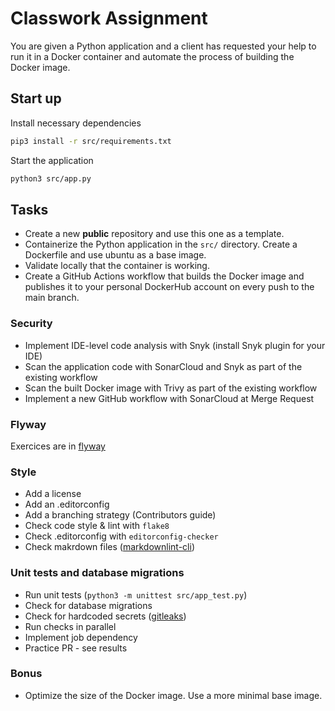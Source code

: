 # Classwork Assignment

You are given a Python application and a client has requested your help to run 
it in a Docker container and automate the process of building the Docker image.

## Start up

Install necessary dependencies

```bash
pip3 install -r src/requirements.txt
```
Start the application

```bash
python3 src/app.py
```

## Tasks
- Create a new **public** repository and use this one as a template.
- Containerize the Python application in the `src/` directory. Create a 
Dockerfile and use ubuntu as a base image.
- Validate locally that the container is working.
- Create a GitHub Actions workflow that builds the Docker image and publishes 
it to your personal DockerHub account on every push to the main branch.

### Security
- Implement IDE-level code analysis with Snyk (install Snyk plugin for your IDE)
- Scan the application code with SonarCloud and Snyk as part of the existing 
workflow
- Scan the built Docker image with Trivy as part of the existing workflow
- Implement a new GitHub workflow with SonarCloud at Merge Request

### Flyway
Exercices are in 
[flyway](https://github.com/ivn-maria/Modern-DevOps-Practices/tree/main/flyway)

### Style
- Add a license
- Add an .editorconfig
- Add a branching strategy (Contributors guide)
- Check code style & lint with `flake8`
- Check .editorconfig with `editorconfig-checker`
- Check makrdown files 
([markdownlint-cli](https://www.npmjs.com/package/cli-markdown))

### Unit tests and database migrations
- Run unit tests (`python3 -m unittest src/app_test.py`)
- Check for database migrations
- Check for hardcoded secrets ([gitleaks](https://github.com/gitleaks/gitleaks))
- Run checks in parallel
- Implement job dependency
- Practice PR - see results

### Bonus
- Optimize the size of the Docker image. Use a more minimal base image.
